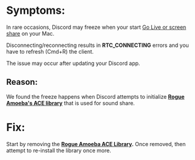 <h1 data-pm-slice="1 1 []"><strong>Symptoms:</strong></h1>
<p data-pm-slice="1 1 []">In rare occasions, Discord may freeze when your start <a href="https://support.discord.com/hc/en-us/articles/360040816151" target="_blank" rel="noopener">Go Live or screen share</a> on your Mac.</p>
<p data-pm-slice="1 1 []">Disconnecting/reconnecting results in <strong>RTC_CONNECTING</strong> errors and you have to refresh (Cmd+R) the client.</p>
<p data-pm-slice="1 1 []">The issue may occur after updating your Discord app.</p>
<h2><strong>Reason:</strong></h2>
<p>We found the freeze happens when Discord attempts to initialize <a href="https://support.discord.com/hc/en-us/articles/1500006741102" target="_blank" rel="noopener"><strong>Rogue Amoeba's ACE library</strong></a> that is used for sound share.</p>
<h1><strong>Fix: </strong></h1>
<p>Start by removing the <strong><a href="https://support.discord.com/hc/en-us/articles/1500006741102" target="_blank" rel="noopener">Rogue Amoeba ACE Library</a>.</strong> Once removed, then attempt to re-install the library once more.</p>